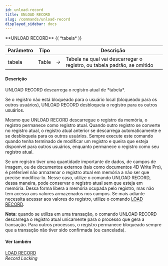 ```yaml
---
id: unload-record
title: UNLOAD RECORD
slug: /commands/unload-record
displayed_sidebar: docs
---
```


<!--REF #_command_.UNLOAD RECORD.Syntax-->**UNLOAD RECORD** {( *tabela* )}<!-- END REF-->
<!--REF #_command_.UNLOAD RECORD.Params-->
| Parâmetro | Tipo |  | Descrição |
| --- | --- | --- | --- |
| tabela | Table | &srarr; | Tabela na qual vai descarregar o registro, ou tabela padrão, se omitido |

<!-- END REF-->

#### Descrição 

<!--REF #_command_.UNLOAD RECORD.Summary-->UNLOAD RECORD descarrega o registro atual de *tabela*.<!-- END REF-->

Se o registro não está bloqueado para o usuário local (bloqueado para os outros usuários), UNLOAD RECORD desbloqueia o registro para os outros usuários.  
  
Mesmo que UNLOAD RECORD descarregue o registro da memória, o registro permanece como registro atual. Quando outro registro se converte no registro atual, o registro atual anterior se descarrega automaticamente e se desbloqueia para os outros usuários. Sempre execute este comando quando tenha terminado de modificar um registro e queira que esteja disponível para outros usuários, enquanto permanece o registro como seu registro atual.  
  
Se um registro tiver uma quantidade importante de dados, de campos de imagem, ou de documentos externos (tais como documentos 4D Write Pro), é preferível não armazenar o registro atual em memória a não ser que precise modifica-lo. Nesse caso, utilize o comando UNLOAD RECORD, dessa maneira, pode conservar o registro atual sem que esteja em memória. Dessa forma libera a memória ocupada pelo registro, mas não tem acesso aos valores armazenados nos campos. Se mais adiante necessita acessar aos valores do registro, utilize o comando [LOAD RECORD](load-record.md "LOAD RECORD").  
  
**Nota**: quando se utiliza em uma transação, o comando UNLOAD RECORD descarrega o registro atual unicamente para o processo que gera a transação. Para outros processos, o registro permanece bloqueado sempre que a transação não tiver sido confirmada (ou cancelada).

#### Ver também 

[LOAD RECORD](load-record.md)  
*Record Locking*  